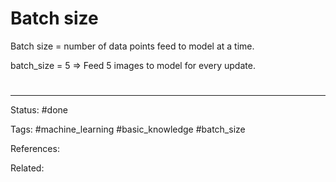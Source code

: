# Batch size

Batch size = number of data points feed to model at a time.

batch_size = 5 => Feed 5 images to model for every update.



# 

---
Status: #done

Tags:  #machine_learning  #basic_knowledge  #batch_size 

References: 

Related:
